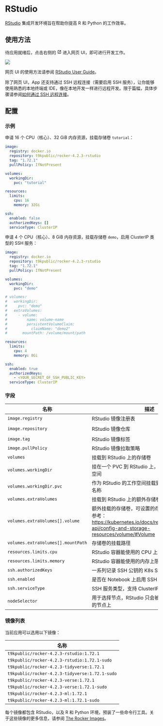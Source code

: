 # RStudio

[RStudio](https://github.com/rstudio/rstudio) 集成开发环境旨在帮助你提高 R 和 Python 的工作效率。

## 使用方法

待应用就绪后，点击右侧的 <svg width="1em" height="1em" class="MuiSvgIcon-root MuiSvgIcon-colorPrimary MuiSvgIcon-fontSizeMedium css-jxtyyz" focusable="false" aria-hidden="true" viewBox="0 0 24 24" data-testid="OpenInNewIcon"><path d="M19 19H5V5h7V3H5c-1.11 0-2 .9-2 2v14c0 1.1.89 2 2 2h14c1.1 0 2-.9 2-2v-7h-2zM14 3v2h3.59l-9.83 9.83 1.41 1.41L19 6.41V10h2V3z"></path></svg> 进入网页 UI，即可进行开发工作。

![](https://s2.loli.net/2024/08/20/352KNIgUtiFhbGk.png)

网页 UI 的使用方法请参阅 [RStudio User Guide](https://docs.posit.co/ide/user/)。

除了网页 UI，App 还支持通过 SSH 远程连接（需要启用 SSH 服务），让你能够使用熟悉的本地终端或 IDE，像在本地开发一样进行远程开发。限于篇幅，具体步骤请参阅[如何通过 SSH 远程连接](https://t9k.github.io/ucman/latest/reference/faq/faq-in-ide-usage.html#%E5%A6%82%E4%BD%95%E9%80%9A%E8%BF%87-ssh-%E8%BF%9C%E7%A8%8B%E8%BF%9E%E6%8E%A5)。

## 配置

### 示例

申请 16 个 CPU（核心）、32 GiB 内存资源，挂载存储卷 `tutorial`：

```yaml
image:
  registry: docker.io
  repository: t9kpublic/rocker-4.2.3-rstudio
  tag: "1.72.1"
  pullPolicy: IfNotPresent

volumes:
  workingDir:
    pvc: "tutorial"

resources:
  limits:
    cpu: 16
    memory: 32Gi

ssh:
  enabled: false
  authorizedKeys: []
  serviceType: ClusterIP
```

申请 4 个 CPU（核心）、8 GiB 内存资源，挂载存储卷 `demo`，启用 ClusterIP 类型的 SSH 服务：

```yaml
image:
  registry: docker.io
  repository: t9kpublic/rocker-4.2.3-rstudio
  tag: "1.72.1"
  pullPolicy: IfNotPresent

volumes:
  workingDir:
    pvc: "demo"

# volumes:
#   workingDir:
#     pvc: "demo"
#   extraVolumes:
#     - volume:
#         name: volume-name
#         persistentVolumeClaim:
#           claimName: "demo2"
#       mountPath: /volume/mount/path

resources:
  limits:
    cpu: 4
    memory: 8Gi

ssh:
  enabled: true
  authorizedKeys:
    - <YOUR_SECRET_OF_SSH_PUBLIC_KEY>
  serviceType: ClusterIP
```

### 字段

| 名称                               | 描述                                                                                                                                                | 值                                                |
| ---------------------------------- | --------------------------------------------------------------------------------------------------------------------------------------------------- | ------------------------------------------------- |
| `image.registry`                   | RStudio 镜像注册表                                                                                                                                  | `$(T9K_APP_IMAGE_REGISTRY)`                       |
| `image.repository`                 | RStudio 镜像仓库                                                                                                                                    | `$(T9K_APP_IMAGE_NAMESPACE)/rocker-4.2.3-rstudio` |
| `image.tag`                        | RStudio 镜像标签                                                                                                                                    | `1.72.1`                                          |
| `image.pullPolicy`                 | RStudio 镜像拉取策略                                                                                                                                | `IfNotPresent`                                    |
| `volumes`                          | 挂载到 RStudio 上的存储卷                                                                                                                           | `{}`                                              |
| `volumes.workingDir`               | 挂在一个 PVC 到 RStudio 上，作为 RStudio 的工作空间                                                                                                 | `{}`                                              |
| `volumes.workingDir.pvc`           | 作为 RStudio 的工作空间挂载到 RStudio 上的 PVC 名称                                                                                                 | `""`                                              |
| `volumes.extraVolumes`             | 挂载到 RStudio 上的额外存储卷                                                                                                                       | `[]`                                              |
| `volumes.extraVolumes[].volume`    | 额外挂载的存储卷，可设置的存储卷类型和结构，请参考：https://kubernetes.io/docs/reference/kubernetes-api/config-and-storage-resources/volume/#Volume | `{}`                                              |
| `volumes.extraVolumes[].mountPath` | 存储卷的挂载路径                                                                                                                                    | `""`                                              |
| `resources.limits.cpu`             | RStudio 容器能使用的 CPU 上限                                                                                                                       | `16`                                              |
| `resources.limits.memory`          | RStudio 容器能使用的内存上限                                                                                                                        | `32Gi`                                            |
| `ssh.authorizedKeys`               | 一系列记录 SSH 公钥的 K8s Secret 资源                                                                                                               | `[]`                                              |
| `ssh.enabled`                      | 是否在 Notebook 上启用 SSH 服务                                                                                                                     | `false`                                           |
| `ssh.serviceType`                  | SSH 服务类型，支持 ClusterIP 和 NodePort 两种                                                                                                       | `ClusterIP`                                       |
| `nodeSelector`                     | 用于选择节点，RStudio 只会被调度到标签与之匹配的节点上                                                                                              | `[]`                                              |

### 镜像列表

当前应用可以选用以下镜像：

| 名称                                           |
| ---------------------------------------------- |
| `t9kpublic/rocker-4.2.3-rstudio:1.72.1`        |
| `t9kpublic/rocker-4.2.3-rstudio:1.72.1-sudo`   |
| `t9kpublic/rocker-4.2.3-tidyverse:1.72.1`      |
| `t9kpublic/rocker-4.2.3-tidyverse:1.72.1-sudo` |
| `t9kpublic/rocker-4.2.3-verse:1.72.1`          |
| `t9kpublic/rocker-4.2.3-verse:1.72.1-sudo`     |
| `t9kpublic/rocker-4.2.3-ml:1.72.1`             |
| `t9kpublic/rocker-4.2.3-ml:1.72.1-sudo`        |

每个镜像都包含 RStudio，以及 R 和 Python 环境，预装了一些命令行工具。关于这些镜像的更多信息，请参阅 [The Rocker Images](https://rocker-project.org/images/)。
